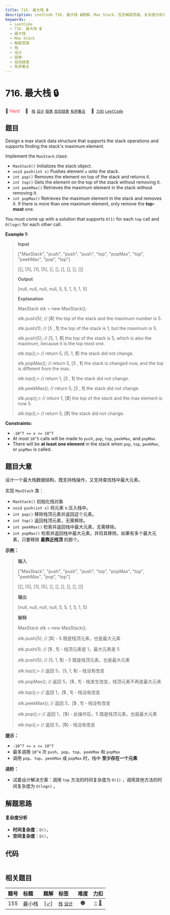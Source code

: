 ```yaml
---
title: 716. 最大栈 🔒
description: LeetCode 716. 最大栈 🔒题解，Max Stack，包含解题思路、复杂度分析以及完整的 JavaScript 代码实现。
keywords:
  - LeetCode
  - 716. 最大栈 🔒
  - 最大栈
  - Max Stack
  - 解题思路
  - 栈
  - 设计
  - 链表
  - 双向链表
  - 有序集合
---
```


# 716. 最大栈 🔒

🔴 <font color=#ff334b>Hard</font>&emsp; 🔖&ensp; [`栈`](/tag/stack.md) [`设计`](/tag/design.md) [`链表`](/tag/linked-list.md) [`双向链表`](/tag/doubly-linked-list.md) [`有序集合`](/tag/ordered-set.md)&emsp; 🔗&ensp;[`力扣`](https://leetcode.cn/problems/max-stack) [`LeetCode`](https://leetcode.com/problems/max-stack)

## 题目

Design a max stack data structure that supports the stack operations and
supports finding the stack's maximum element.

Implement the `MaxStack` class:

  * `MaxStack()` Initializes the stack object.
  * `void push(int x)` Pushes element `x` onto the stack.
  * `int pop()` Removes the element on top of the stack and returns it.
  * `int top()` Gets the element on the top of the stack without removing it.
  * `int peekMax()` Retrieves the maximum element in the stack without removing it.
  * `int popMax()` Retrieves the maximum element in the stack and removes it. If there is more than one maximum element, only remove the **top-most** one.

You must come up with a solution that supports `O(1)` for each `top` call and
`O(logn)` for each other call.



**Example 1:**

> 
> 
> 
> 
> 
> **Input**
> 
> ["MaxStack", "push", "push", "push", "top", "popMax", "top", "peekMax", "pop", "top"]
> 
> [[], [5], [1], [5], [], [], [], [], [], []]
> 
> **Output**
> 
> [null, null, null, null, 5, 5, 1, 5, 1, 5]
> 
> 
> 
> **Explanation**
> 
> MaxStack stk = new MaxStack();
> 
> stk.push(5);   // [**_5_**] the top of the stack and the maximum number is 5.
> 
> stk.push(1);   // [_5_ , **1**] the top of the stack is 1, but the maximum is 5.
> 
> stk.push(5);   // [5, 1, **_5_**] the top of the stack is 5, which is also the maximum, because it is the top most one.
> 
> stk.top();> 
>  // return 5, [5, 1, **_5_**] the stack did not change.
> 
> stk.popMax();  // return 5, [_5_ , **1**] the stack is changed now, and the top is different from the max.
> 
> stk.top();> 
>  // return 1, [_5_ , **1**] the stack did not change.
> 
> stk.peekMax(); // return 5, [_5_ , **1**] the stack did not change.
> 
> stk.pop();> 
>  // return 1, [**_5_**] the top of the stack and the max element is now 5.
> 
> stk.top();> 
>  // return 5, [**_5_**] the stack did not change.

**Constraints:**

  * `-10^7 <= x <= 10^7`
  * At most `10^5` calls will be made to `push`, `pop`, `top`, `peekMax`, and `popMax`.
  * There will be **at least one element** in the stack when `pop`, `top`, `peekMax`, or `popMax` is called.


## 题目大意

设计一个最大栈数据结构，既支持栈操作，又支持查找栈中最大元素。

实现 `MaxStack` 类：

  * `MaxStack()` 初始化栈对象
  * `void push(int x)` 将元素 x 压入栈中。
  * `int pop()` 移除栈顶元素并返回这个元素。
  * `int top()` 返回栈顶元素，无需移除。
  * `int peekMax()` 检索并返回栈中最大元素，无需移除。
  * `int popMax()` 检索并返回栈中最大元素，并将其移除。如果有多个最大元素，只要移除 **最靠近栈顶** 的那个。

**示例：**

> 
> 
> 
> 
> 
> **输入**
> 
> ["MaxStack", "push", "push", "push", "top", "popMax", "top", "peekMax", "pop", "top"]
> 
> [[], [5], [1], [5], [], [], [], [], [], []]
> 
> **输出**
> 
> [null, null, null, null, 5, 5, 1, 5, 1, 5]
> 
> 
> 
> **解释**
> 
> MaxStack stk = new MaxStack();
> 
> stk.push(5);   // [**5**] - 5 既是栈顶元素，也是最大元素
> 
> stk.push(1);   // [**5** , **1**] - 栈顶元素是 1，最大元素是 5
> 
> stk.push(5);   // [5, 1, **5**] - 5 既是栈顶元素，也是最大元素
> 
> stk.top();> 
>  // 返回 5，[5, 1, **5**] - 栈没有改变
> 
> stk.popMax();  // 返回 5，[**5** , **1**] - 栈发生改变，栈顶元素不再是最大元素
> 
> stk.top();> 
>  // 返回 1，[**5** , **1**] - 栈没有改变
> 
> stk.peekMax(); // 返回 5，[**5** , **1**] - 栈没有改变
> 
> stk.pop();> 
>  // 返回 1，[**5**] - 此操作后，5 既是栈顶元素，也是最大元素
> 
> stk.top();> 
>  // 返回 5，[**5**] - 栈没有改变
> 
> 

**提示：**

  * `-10^7 <= x <= 10^7`
  * 最多调用 `10^4` 次 `push`、`pop`、`top`、`peekMax` 和 `popMax`
  * 调用 `pop`、`top`、`peekMax` 或 `popMax` 时，栈中 **至少存在一个元素**

**进阶：**

  * 试着设计解决方案：调用 `top` 方法的时间复杂度为 `O(1)` ，调用其他方法的时间复杂度为 `O(logn)` 。 


## 解题思路

#### 复杂度分析

- **时间复杂度**：`O()`，
- **空间复杂度**：`O()`，

## 代码

```javascript

```

## 相关题目

<!-- prettier-ignore -->
| 题号 | 标题 | 题解 | 标签 | 难度 | 力扣 |
| :------: | :------ | :------: | :------ | :------: | :------: |
| 155 | 最小栈 | [[✓]](/problem/0155.md) |  [`栈`](/tag/stack.md) [`设计`](/tag/design.md) | 🟠 | [🀄️](https://leetcode.cn/problems/min-stack) [🔗](https://leetcode.com/problems/min-stack) |